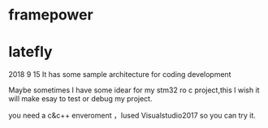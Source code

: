 # framepower
# latefly
2018 9 15
It has some sample architecture for coding development

Maybe sometimes I have some idear for my stm32 ro c project,this I wish it will make esay to test or debug my project.

you need a c&c++ enveroment ，Iused Visualstudio2017 so you can try it.
